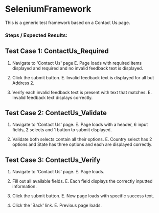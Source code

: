 # SeleniumFramework

This is a generic test framework based on a Contact Us page.



### Steps / Expected Results:

## Test Case 1: ContactUs_Required

1. Navigate to 'Contact Us' page
E. Page loads with required items displayed and required and no invalid feedback text is displayed.

2. Click the submit button.
E. Invalid feedback text is displayed for all but Address 2.

3. Verify each invalid feedback text is present with text that matches.
E. Invalid feedback text displays correctly.

## Test Case 2: ContactUs_Validate
1. Navigate to 'Contact Us' page.
E. Page loads with a header, 6 input fields, 2 selects and 1 button to submit displayed.

2. Validate both selects contain all their options.
E. Country select has 2 options and State has three options and each are displayed correctly.

## Test Case 3: ContactUs_Verify
1. Navigate to 'Contact Us' page.
E. Page loads.

2. Fill out all available fields.
E. Each field displays the correctly inputted information.

3. Click the submit button.
E. New page loads with specific success text.

4. Click the 'Back' link.
E. Previous page loads.
